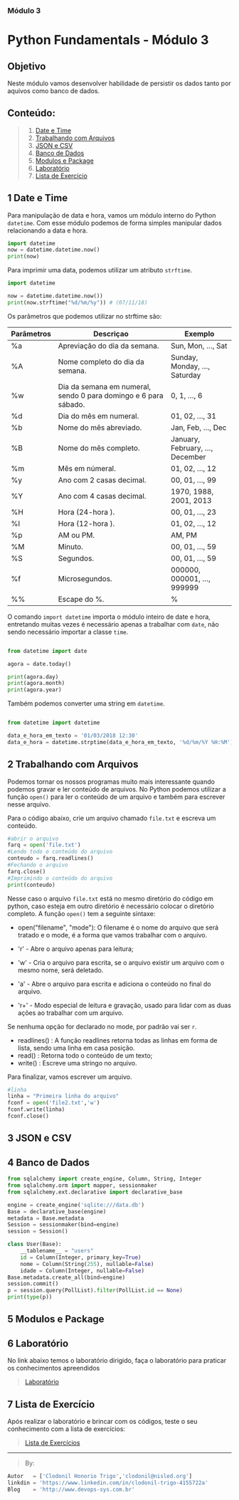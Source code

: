    
### Módulo 3


 __Python Fundamentals__ - Módulo 3
 ====================== 
 
## Objetivo
Neste módulo vamos desenvolver habilidade de persistir os dados tanto por aquivos como banco de dados.

## Conteúdo:
> 1. [Date e Time](#1-date-e-time)
> 2. [Trabalhando com Arquivos](#2-trabalhando-com-Arquivos)
> 3. [JSON e CSV](#3-JSON-CSV)
> 4. [Banco de Dados](#4-Banco-de-Dados)
> 5. [Modulos e Package](#6-Modulos-e-Package)
> 6. [Laboratório](#10-laboratório)
> 7. [Lista de Exercício](#11-lista-de-exercício)

## 1 Date e Time
Para manipulação de data e hora, vamos um módulo interno do Python `datetime`. Com esse módulo podemos de forma simples manipular dados relacionando a data e hora.


```python
import datetime
now = datetime.datetime.now()
print(now)

```
Para imprimir uma data, podemos utilizar um atributo `strftime`.

```python
import datetime

now = datetime.datetime.now())
print(now.strftime("%d/%m/%y")) # (07/11/18)

```
Os parâmetros que podemos utilizar no strftime são:

|Parâmetros |	Descriçao	|Exemplo|
|---------|---------|--------|
| %a	  |Apreviação do dia da semana. | Sun, Mon, …, Sat |
| %A	  |Nome completo do dia da semana. | Sunday, Monday, …, Saturday |
| %w	|Dia da semana em numeral, sendo 0 para domingo e 6 para sábado.|	0, 1, …, 6	| 
| %d	|Dia do mês em numeral.|	01, 02, …, 31|	 
| %b	|Nome do mês abreviado.|Jan, Feb, …, Dec |
|%B	|Nome do mês completo.|January, February, …, December|
|%m	|Mês em númeral.|	01, 02, …, 12|	 
|%y	|Ano com 2 casas decimal.|	00, 01, …, 99|	 
|%Y	|Ano com 4 casas decimal.|	1970, 1988, 2001, 2013	 |
|%H	|Hora (24-hora ).|	00, 01, …, 23|	 
|%I	|Hora (12-hora ).|	01, 02, …, 12|	 
|%p	|AM ou PM.|AM, PM |
|%M	|Minuto.|	00, 01, …, 59|	 
|%S	|Segundos.|	00, 01, …, 59|
|%f	|Microsegundos.|	000000, 000001, …, 999999	|
|%%	|Escape do %.|	%	| 

O comando `import datetime` importa o módulo inteiro de date e hora, entretando muitas vezes é necessário apenas a trabalhar com `date`, não sendo necessário importar a classe `time`.

```python

from datetime import date

agora = date.today()

print(agora.day)
print(agora.month)
print(agora.year)
```

Também podemos converter uma string em `datetime`.

```python

from datetime import datetime

data_e_hora_em_texto = '01/03/2018 12:30'
data_e_hora = datetime.strptime(data_e_hora_em_texto, '%d/%m/%Y %H:%M')
```
## 2 Trabalhando com Arquivos
Podemos tornar os nossos programas muito mais interessante quando podemos gravar e ler conteúdo de arquivos.
No Python podemos utilizar a função `open()` para ler o conteúdo de um arquivo e também para escrever nesse arquivo.

Para o código abaixo, crie um arquivo chamado `file.txt` e escreva um conteúdo.

```python
#abrir o arquivo
farq = open('file.txt')
#Lendo todo o conteúdo do arquivo
conteudo = farq.readlines()
#Fechando o arquivo
farq.close()
#Imprimindo o conteúdo do arquivo
print(conteudo)

```
Nesse caso o arquivo `file.txt` está no mesmo diretório do código em python, caso esteja em outro diretório é necessário colocar o diretório completo.
A função `open()` tem a seguinte sintaxe:

* open("filename", "mode"): O filename é o nome do arquivo que será tratado e o mode, é a forma que vamos trabalhar com o arquivo. 

* 'r' - Abre o arquivo apenas para leitura; 
* 'w' - Cria o arquivo para escrita, se o arquivo existir um arquivo com o mesmo nome, será deletado. 
* 'a' - Abre o arquivo para escrita e adiciona o conteúdo no final do arquivo. 
* 'r+' - Modo especial de leitura e gravação, usado para lidar com as duas ações ao trabalhar com um arquivo.

Se nenhuma opção for declarado no mode, por padrão vai ser `r`.

* readlines() : A função readlines retorna todas as linhas em forma de lista, sendo uma linha em casa posição.
* read() : Retorna todo o conteúdo de um texto;
* write() : Escreve uma stringo no arquivo.

Para finalizar, vamos escrever um arquivo.

```python
#linha
linha = "Primeira linha do arquivo"
fconf = open('file2.txt','w')
fconf.write(linha)
fconf.close()
```

## 3 JSON e CSV

## 4 Banco de Dados

```python
from sqlalchemy import create_engine, Column, String, Integer
from sqlalchemy.orm import mapper, sessionmaker
from sqlalchemy.ext.declarative import declarative_base

engine = create_engine('sqlite:///data.db')
Base = declarative_base(engine)
metadata = Base.metadata
Session = sessionmaker(bind=engine)
session = Session()

class User(Base):
	__tablename__ = "users"
	id = Column(Integer, primary_key=True)
	nome = Column(String(255), nullable=False)
	idade = Column(Integer, nullable=False)
Base.metadata.create_all(bind=engine)
session.commit()
p = session.query(PollList).filter(PollList.id == None)
print(type(p)) 
```

## 5 Modulos e Package

## 6 Laboratório
No link abaixo temos o laboratório dirigido, faça o laboratório para praticar os conhecimentos apreendidos
> [Laboratório](https://github.com/clodonil/curso_python/tree/master/modulo1/Labs)

## 7 Lista de Exercício
Após realizar o laboratório e brincar com os códigos, teste o seu conhecimento com a lista de exercícios:
> [Lista de Exercícios](exercicios/README.md)

***
> By:
```python
Autor   = ['Clodonil Honorio Trigo','clodonil@nisled.org']
linkdin = 'https://www.linkedin.com/in/clodonil-trigo-4155722a'
Blog    = 'http://www.devops-sys.com.br'
```
